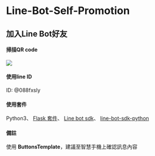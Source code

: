 # Line-Bot-Self-Promotion

## 加入Line Bot好友

#### 掃描QR code
![](https://i.imgur.com/GXMZj0V.png)

#### 使用line ID
ID: @088fxsly

#### 使用套件
Python3、
[Flask 套件](http://docs.jinkan.org/docs/flask/)、
[Line bot sdk](https://github.com/line/line-bot-sdk-python)、
[line-bot-sdk-python](https://github.com/line/line-bot-sdk-python#api)

#### 備註
使用 **ButtonsTemplate**，建議至智慧手機上確認訊息內容
